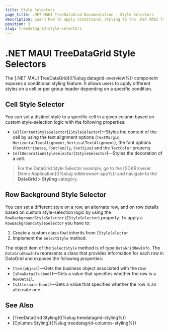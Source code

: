 ```yaml
---
title: Style Selectors
page_title: .NET MAUI TreeDataGrid Documentation - Style Selectors
description: Learn how to apply conditional styling to the .NET MAUI TreeDataGrid rows.
position: 3
slug: treedatagrid-style-selectors
---
```


# .NET MAUI TreeDataGrid Style Selectors

The [.NET MAUI TreeDataGrid]({%slug datagrid-overview%}) component exposes a conditional styling feature. It allows users to apply different styles on a cell or per group header depending on a specific condition.

## Cell Style Selector

You can set a distinct style to a specific cell in a given column based on custom style-selection logic with the following properties:

* `CellContentStyleSelector`(`IStyleSelector`)&mdash;Styles the content of the cell by using the text alignment options (`TextMargin`, `HorizontalTextAlignment`, `VerticalTextAlignment`), the font options (`FontAttributes`, `FontFamily`, `FontSize`) and the `TextColor` property.
* `CellDecorationStyleSelector`(`IStyleSelector`)&mdash;Styles the decoration of a cell.

> For the DataGrid Style Selector example, go to the [SDKBrowser Demo Application]({%slug sdkbrowser-app%}) and navigate to the **DataGrid > Styling** category.

## Row Background Style Selector

You can set a different style on a row, an alternate row, and on row details based on custom style-selection logic by using the `RowBackgroundStyleSelector` (`IStyleSelector`) property.
To apply a `RowBackgroundStyleSelector` you have to:
1. Create a custom class that inherits from `IStyleSelector`. 
1. Implement the `SelectStyle` method.

The object item of the `SelectStyle` method is of type `DataGridRowInfo`. The `DataGridRowInfo` represents a class that provides information for each row in DataGrid and exposes the following properties:

* `Item` (`object`)&mdash;Gets the business object associated with the row.
* `IsRowDetails` (`bool`)&mdash;Gets a value that specifies whether the row is a `RowDetail`.
* `IsAlternate` (`bool`)&mdash;Gets a value that specifies whether the row is an alternate one.

## See Also

- [TreeDataGrid Styling]({%slug treedatagrid-styling%})
- [Columns Styling]({%slug treedatagrid-columns-styling%})
